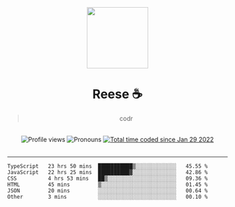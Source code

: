 <div align='center'>
  <img src='https://reese.cafe/assets/reese/reese.jpeg' width='140' height='140' />
  <h1>Reese ☕️</h1>
  <blockquote>codr</blockquote>
  
  <br />
  
  <img alt="Profile views" src="https://komarev.com/ghpvc/?username=ruffpuff1" />
  <img alt='Pronouns' src='https://img.shields.io/endpoint?url=https://pronoundb.org/shields/61181f81be124c42b207bffd' />
  <a href="https://wakatime.com/@72bf611d-9557-4a85-aa1d-46f6a3346744"><img src="https://wakatime.com/badge/user/72bf611d-9557-4a85-aa1d-46f6a3346744.svg" alt="Total time coded since Jan 29 2022" /></a>
</div><br />

<hr />

<!--START_SECTION:waka-->

```text
TypeScript   23 hrs 50 mins  ███████████▒░░░░░░░░░░░░░   45.55 %
JavaScript   22 hrs 25 mins  ██████████▓░░░░░░░░░░░░░░   42.86 %
CSS          4 hrs 53 mins   ██▒░░░░░░░░░░░░░░░░░░░░░░   09.36 %
HTML         45 mins         ▒░░░░░░░░░░░░░░░░░░░░░░░░   01.45 %
JSON         20 mins         ░░░░░░░░░░░░░░░░░░░░░░░░░   00.64 %
Other        3 mins          ░░░░░░░░░░░░░░░░░░░░░░░░░   00.10 %
```

<!--END_SECTION:waka-->
